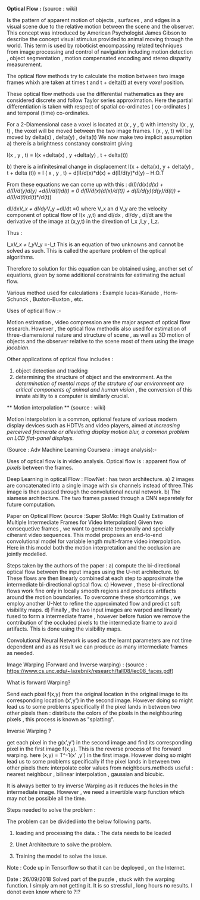**Optical Flow :** (source : wiki)

Is the pattern of apparent motion of objects , surfaces , and edges in a visual scene due to the relative motion between the scene and the observer. This concept was introduced by American Psychologist James Gibson to describe the concept visual stimulus provided to animal moving through the world.
This term is used by roboticist encompassing related techniques from image processing and control of navigation including motion detection , object segmentation , motion compensated encoding and stereo disparity measurement.

The optical flow methods try to calculate the motion between two image frames whixh are taken at times t and t + delta(t) at every  _voxel_ position.

These optical flow methods use the differential mathematics as they are considered discrete and follow Taylor series approximation. Here the partial differentiation is taken with respect of spatial co-ordinates ( co-ordinates  ) and temporal (time) co-ordinates.

For a 2-Diamensional case a voxel is located at (x , y , t) with intensity  I(x , y, t) , the voxel will be moved between the two image frames.
I (x , y, t) will be moved by delta(x) , delta(y) , delta(t) 
We now make two implicit assumption 
a) there is a brightness constancy constraint 
giving 

I(x , y , t) = I(x +delta(x) , y +delta(y) , t + delta(t))

b) there is a infinitesimal change in displacement 
I(x + delta(x), y + delta(y) , t + delta (t)) =  I ( x , y , t) + d(I)/d(x)*d(x) + d(I)/d(y)*d(y) – H.O.T

From these equations we can come up with this :
d(I)/d(x)*d(x) + d(I)/d(y)*d(y) +d(I)/d(t)*d(t) = 0
d(I)/d(x)*(d(x)/d(t)) + d(I)/d(y)*(d(y)/d(t)) + d(I)/d(t)*(d(t)*/d(t))

dI/dx*V_x + dI/dy*V_y +dI/dt =0
where V_x an d V_y are the velocity component of optical flow of I(x ,y,t) and dI/dx , dI/dy , dI/dt are the derivative of the image at (x,y,t) in the dirextion of I_x ,I_y , I_z.

Thus :

I_x*V_x + I_y*V_y  =-I_t 
This is an equation of two unknowns and cannot be solved as such.
This is called the aperture problem of the optical algorithms.

Therefore to solution for this equation can be obtained using, another set of equations, given by some additional constraints for estimating the actual flow.

Various method used for calculations :
Example lucas-Kanade , Horn-Schunck , Buxton-Buxton , etc.

Uses of optical flow :-

Motion estimation , video compression are the major aspect of optical flow research. However , the optical flow methodis also used for estimation of three-diamensional nature and structure of scene , as well as 3D motion of objects and the observer relative to the scene most of them using the image _jacobian_.

Other applications of optical flow includes :

1. object detection and tracking 
2. determining the structure of object and the environment. As the _determination of mental maps of the struture
   of our environment are critical components of animal and human vision_ , the conversion of this innate ability to a 
   computer is similarly crucial.
 
 
 ** Motion interpolation ** (source : wiki)
 
 Motion interpolation is a common, optional feature of various modern display devices such as HDTVs and video players, aimed at _increasing perceived framerate or alleviating display motion blur, a common problem on LCD flat-panel displays._

(Source : Adv Machine Learning Coursera : image analysis):-


Uses of optical flow is in video analysis.
Optical flow is : apparent flow of _pixels_ between the frames.

Deep Learning in optical Flow :
FlowNet : has twon architecture.
a) 2 images are concatenated into a single image with six channels instead of three.This image is then passed
through the convolutional neural network.
b) The siamese architecture. The two frames passed through a CNN separetely for future computation. 

Paper on Optical Flow:
(source :Super SloMo: High Quality Estimation of Multiple Intermediate Frames
for Video Interpolation)
Given two consequetive frames , we want to generate temporally and specially ciherant video sequences.
This model proposes an end-to-end convolutional model for variable length multi-frame  video interpolation.
Here in this model both the motion interpretation and the occlusion are jointly modelled.

Steps taken by the authors of the paper :
a) compute the bi-directional optical flow between the input images using the U-net architecture.
b) These flows are then linearly combined at each step to approximate the intermediate bi-directional optical flow.
c) However , these bi-directional flows work fine only in locally smooth regions and produces artifacts around the 
motion boundaries. To overcomne these shortcomings , we employ another U-Net to refine the approximated flow and 
predict soft visibility maps.
d) Finally , the two input images are warped and linearly  fused to form a intermediate frame , however before fusion we 
remove the contribution of the occluded pixels to the intermediate frame to avoid artifacts. This is done using the visibility maps.

Convolutional Neural Network is used as the learnt parameters are not time dependent and as as result we can produce as many intermediate frames as needed.


Image Warping (Forward and Inverse warping) :
(source : https://www.cs.unc.edu/~lazebnik/research/fall08/lec08_faces.pdf)

What is forward Warping?

Send each pixel f(x,y) from the original location in the  original image to its corresponding location (x',y') in the second image.
However doing so might lead us to some problems specifically if the pixel lands in between two other pixels then : distribute the colors of the pixels in the neighbouring pixels , this process is known as "splatting".

Inverse Warping ?

get each pixel in the g(x',y') in the second image and find its corresponding pixel in the first image f(x,y). This is the reverse process of the forward warping. here (x,y) = T^-1(x' ,y') in the first image.
However doing so might lead us to some problems specifically if the pixel lands in between two other pixels then: interpolate color values from neighbours.methods useful : nearest neighbour , bilinear interpolation , gaussian and bicubic.

It is always better to try inverse Warping as it reduces the holes in the intermediate image. However , we need a invertible warp function which may not be possible all the time.

Steps needed to solve the problem :

The problem can be divided into the below following parts.

1. loading and processing the data. : The data needs to be loaded


2. Unet Architecture to solve the problem.



3. Training the model to solve the issue.

Note : Code up in Tensorflow so that it can be deployed , on the Internet.

Date : 26/09/2018
Solved part of the puzzle , stuck with the warping function. I simply am not getting it. It is so stressful , long hours no results.
I donot even know where to ?!?
